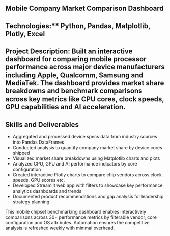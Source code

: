 ## Mobile Company Market Comparison Dashboard

## Technologies:** Python, Pandas, Matplotlib, Plotly, Excel

## Project Description: Built an interactive dashboard for comparing mobile processor performance across major device manufacturers including Apple, Qualcomm, Samsung and MediaTek. The dashboard provides market share breakdowns and benchmark comparisons across key metrics like CPU cores, clock speeds, GPU capabilities and AI acceleration.

## Skills and Deliverables

- Aggregated and processed device specs data from industry sources into Pandas DataFrames
- Conducted analysis to quantify company market share by device cores shipped
- Visualized market share breakdowns using Matplotlib charts and plots
- Analyzed CPU, GPU and AI performance indicators by core configuration
- Created interactive Plotly charts to compare chip vendors across clock speeds, GPU scores etc.
- Developed Streamlit web app with filters to showcase key performance analytics dashboards and trends
- Documented product recommendations and gap analysis for leadership strategy planning

This mobile chipset benchmarking dashboard enables interactively comparisons across 30+ performance metrics by filterable vendor, core configuration and OS attributes. Automation ensures the competitive analysis is refreshed weekly with minimal overhead.


